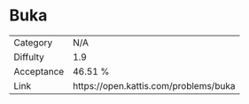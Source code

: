 # Buka

<table>
    <tr>
        <td>Category</td>
        <td>N/A</td>
    </tr>
    <tr>
        <td>Diffulty</td>
        <td>1.9</td>
    </tr>
    <tr>
        <td>Acceptance</td>
        <td>46.51 %</td>
    </tr>
    <tr>
        <td>Link</td>
        <td>https://open.kattis.com/problems/buka</td>
    </tr>
</table>